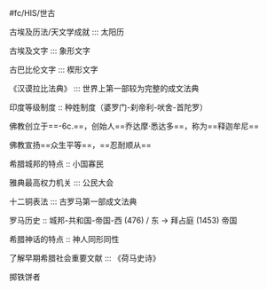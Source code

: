 #fc/HIS/世古

古埃及历法/天文学成就 ::: 太阳历

古埃及文字 ::: 象形文字

古巴比伦文字 ::: 楔形文字

《汉谟拉比法典》 ::: 世界上第一部较为完整的成文法典

印度等级制度 :: 种姓制度（婆罗门-刹帝利-吠舍-首陀罗）

佛教创立于==-6c.==，创始人==乔达摩·悉达多==，称为==释迦牟尼==

佛教宣扬==众生平等==，==忍耐顺从==

希腊城邦的特点 :: 小国寡民

雅典最高权力机关 ::: 公民大会

十二铜表法 ::: 古罗马第一部成文法典

罗马历史 :: 城邦-共和国-帝国-西 (476) / 东 -> 拜占庭 (1453) 帝国

希腊神话的特点 :: 神人同形同性

了解早期希腊社会重要文献 ::: 《荷马史诗》

掷铁饼者